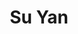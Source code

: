---
bio: 
  matter.
education:
  courses:
  - course: 学士学位
    institution: XXX
    year: 2021
email: "XXX@qq.com"
first_name: Su
highlight_name: false
interests:
- 生物信息
last_name: Yan
role: Visiting Student
social:
- icon: envelope
  icon_pack: fas
  link: mailto:XXX@qq.com
superuser: true
title: Su Yan
user_groups:
- Visitors
---